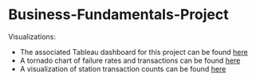 # Business-Fundamentals-Project

Visualizations:
- The associated Tableau dashboard for this project can be found [here](https://public.tableau.com/views/BoulderEVChargingStations/Dashboard?:language=en-US&:display_count=n&:origin=viz_share_link)
- A tornado chart of failure rates and transactions can be found [here](https://public.tableau.com/views/EVStationTornadoChart/Tornado?:language=en-US&:display_count=n&:origin=viz_share_link)
- A visualization of station transaction counts can be found [here](https://public.tableau.com/views/BoulderEVTransactionCount2021/NumberofTransactions?:language=en-US&:display_count=n&:origin=viz_share_link)
